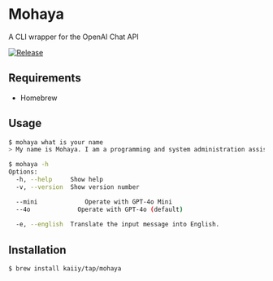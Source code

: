 # Mohaya

A CLI wrapper for the OpenAI Chat API

[![Release](https://github.com/kaiiy/mohaya/actions/workflows/release.yml/badge.svg)](https://github.com/kaiiy/mohaya/actions/workflows/release.yml)

## Requirements

- Homebrew

## Usage

```sh
$ mohaya what is your name
> My name is Mohaya. I am a programming and system administration assistant. How can I assist you today? 
```
```sh
$ mohaya -h
Options:
  -h, --help     Show help
  -v, --version  Show version number

  --mini             Operate with GPT-4o Mini
  --4o             Operate with GPT-4o (default) 
  
  -e, --english  Translate the input message into English.
```

## Installation

```sh
$ brew install kaiiy/tap/mohaya
```
